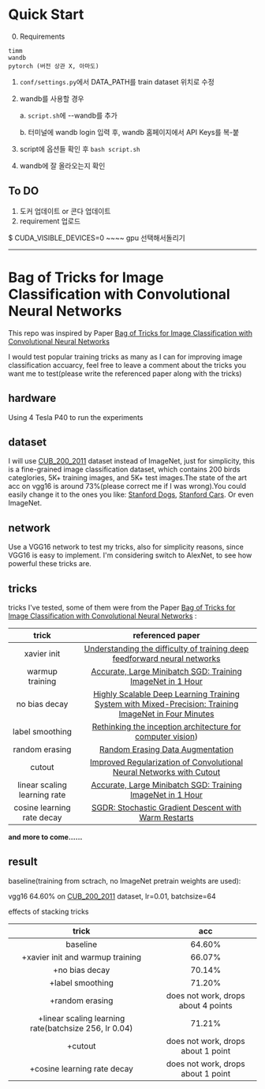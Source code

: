 # Quick Start

0. Requirements
  ```
  timm
  wandb
  pytorch (버전 상관 X, 아마도)
  ```
1. `conf/settings.py`에서 DATA_PATH를 train dataset 위치로 수정
2. wandb를 사용할 경우

    a. `script.sh`에 --wandb를 추가
  
    b. 터미널에 wandb login 입력 후, wandb 홈페이지에서 API Keys를 복-붙
  
3. script에 옵션들 확인 후 `bash script.sh`
4. wandb에 잘 올라오는지 확인

## To DO
1. 도커 업데이트 or 콘다 업데이트
2. requirement 업로드

$ CUDA_VISIBLE_DEVICES=0 ~~~~
gpu 선택해서돌리기

---

# Bag of Tricks for Image Classification with Convolutional Neural Networks 


This repo was inspired by Paper [Bag of Tricks for Image Classification with Convolutional Neural Networks](https://arxiv.org/abs/1812.01187)

I would test popular training tricks as many as I can for improving image classification accuarcy, feel
free to leave a comment about the tricks you want me to test(please write the referenced paper along with
the tricks)

## hardware
Using 4 Tesla P40 to run the experiments

## dataset

I will use [CUB_200_2011](http://www.vision.caltech.edu/visipedia/CUB-200-2011.html) dataset instead of ImageNet,
just for simplicity, this is a fine-grained image classification dataset, which contains 200 birds categlories, 
5K+ training images, and 5K+ test images.The state of the art acc on vgg16 is around 73%(please correct me if 
I was wrong).You could easily change it to the ones you like: [Stanford Dogs](http://vision.stanford.edu/aditya86/ImageNetDogs/), [Stanford Cars](http://vision.stanford.edu/aditya86/ImageNetDogs/).
Or even ImageNet.

## network

Use a VGG16 network to test my tricks, also for simplicity reasons, since VGG16 is easy to implement. I'm considering
switch to AlexNet, to see how powerful these tricks are.

## tricks

tricks I've tested, some of them were from the Paper [Bag of Tricks for Image Classification with Convolutional Neural Networks](https://arxiv.org/abs/1812.01187) :

|trick|referenced paper|
|:---:|:---:|
|xavier init|[Understanding the difficulty of training deep feedforward neural networks](http://proceedings.mlr.press/v9/glorot10a/glorot10a.pdf)|
|warmup training|[Accurate, Large Minibatch SGD: Training ImageNet in 1 Hour](https://arxiv.org/abs/1706.02677v2)|
|no bias decay|[Highly Scalable Deep Learning Training System with Mixed-Precision: Training ImageNet in Four Minutes](https://arxiv.org/abs/1807.11205vx)|
|label smoothing|[Rethinking the inception architecture for computer vision](https://arxiv.org/abs/1512.00567v3))|
|random erasing|[Random Erasing Data Augmentation](https://arxiv.org/abs/1708.04896v2)|
|cutout|[Improved Regularization of Convolutional Neural Networks with Cutout](https://arxiv.org/abs/1708.04552v2)|
|linear scaling learning rate|[Accurate, Large Minibatch SGD: Training ImageNet in 1 Hour](https://arxiv.org/abs/1706.02677v2)|
|cosine learning rate decay|[SGDR: Stochastic Gradient Descent with Warm Restarts](https://arxiv.org/abs/1608.03983)|

**and more to come......**


## result

baseline(training from sctrach, no ImageNet pretrain weights are used): 

vgg16 64.60% on [CUB_200_2011](http://www.vision.caltech.edu/visipedia/CUB-200-2011.html) dataset, lr=0.01, batchsize=64

effects of stacking tricks 

|trick|acc|
|:---:|:---:|
|baseline|64.60%|
|+xavier init and warmup training|66.07%|
|+no bias decay|70.14%|
|+label smoothing|71.20%|
|+random erasing|does not work, drops about 4 points|
|+linear scaling learning rate(batchsize 256, lr 0.04)|71.21%|
|+cutout|does not work, drops about 1 point|
|+cosine learning rate decay|does not work, drops about 1 point|
